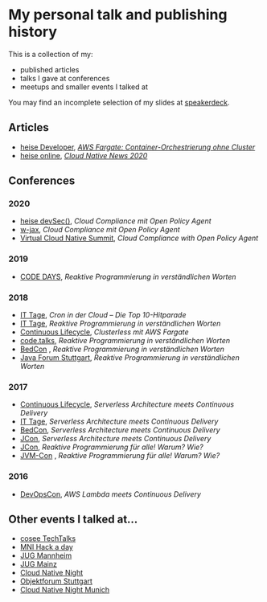 # My personal talk and publishing history

This is a collection of my:
* published articles
* talks I gave at conferences
* meetups and smaller events I talked at

You may find an incomplete selection of my slides at [speakerdeck](https://speakerdeck.com/alex0ptr).

## Articles
* [heise Developer](https://www.heise.de/developer), _[AWS Fargate: Container-Orchestrierung ohne Cluster](http://bit.ly/2LdjHVL)_
* [heise online](https://www.heise.de), _[Cloud Native News 2020](https://www.heise.de/hintergrund/Cloud-Native-News-2020-Ein-Jahresrueckblick-5020297.html?seite=all)_

## Conferences

### 2020

* [heise devSec()](https://www.heise-devsec.de), _Cloud Compliance mit Open Policy Agent_
* [w-jax](https://jax.de/muenchen/), _Cloud Compliance mit Open Policy Agent_
* [Virtual Cloud Native Summit](https://info.d2iq.com/20-04-01-d2iq-virtual-summit-registration.html), _Cloud Compliance with Open Policy Agent_
### 2019

* [CODE DAYS](https://www.code-days.de/), _Reaktive Programmierung in verständlichen Worten_

### 2018

* [IT Tage](https://www.ittage.informatik-aktuell.de/), _Cron in der Cloud – Die Top 10-Hitparade_
* [IT Tage](https://www.ittage.informatik-aktuell.de/), _Reaktive Programmierung in verständlichen Worten_
* [Continuous Lifecycle](https://www.continuouslifecycle.de/), _Clusterless mit AWS Fargate_
* [code.talks](https://www.codetalks.de/), _Reaktive Programmierung in verständlichen Worten_
* [BedCon](http://www.bed-con.org/)  , _Reaktive Programmierung in verständlichen Worten_
* [Java Forum Stuttgart](https://www.java-forum-stuttgart.de), _Reaktive Programmierung in verständlichen Worten_

### 2017
* [Continuous Lifecycle](https://www.continuouslifecycle.de/), _Serverless Architecture meets Continuous Delivery_
* [IT Tage](https://www.ittage.informatik-aktuell.de/), _Serverless Architecture meets Continuous Delivery_
* [BedCon](http://www.bed-con.org/), _Serverless Architecture meets Continuous Delivery_
* [JCon](https://jcon.one/de/), _Serverless Architecture meets Continuous Delivery_
* [JCon](https://jcon.one/de/), _Reaktive Programmierung für alle! Warum? Wie?_
* [JVM-Con](https://www.jvm-con.de/)  , _Reaktive Programmierung für alle! Warum? Wie?_

### 2016
* [DevOpsCon](https://devopsconference.de), _AWS Lambda meets Continuous Delivery_

## Other events I talked at...

* [cosee TechTalks](https://talks.cosee.biz/)
* [MNI Hack a day](https://hackaday.mni.thm.de/)
* [JUG Mannheim](http://www.majug.de/)
* [JUG Mainz](https://www.jug-mz.de/#/)
* [Cloud Native Night](https://www.meetup.com/de-DE/Cloud-Native-Night/)
* [Objektforum Stuttgart](https://www.andrena.de/objektforum-stuttgart)
* [Cloud Native Night Munich](https://www.meetup.com/de-DE/cloud-native-muc/)
